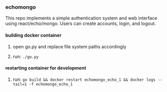 ### echomongo 
This repo implements a simple authentication system and web interface using react/echo/mongo.  Users can create accounts, login, and logout.

#### building docker container
1) open go.py and replace file system paths accordingly

2) run: `./go.py`

#### restarting container for development
1) run: `go build && docker restart echomongo_echo_1 && docker logs --tail=1 -f echomongo_echo_1`
